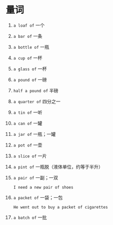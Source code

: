 # 量词

1. `a loaf of` 一个

2. `a bar of` 一条

3. `a bottle of` 一瓶

4. `a cup of` 一杯

5. `a glass of` 一杯

6. `a pound of` 一磅

7. `half a pound of` 半磅

8. `a quarter of` 四分之一

9. `a tin of` 一听

10. `a can of` 一罐

11. `a jar of` 一瓶；一罐

12. `a pot of` 一壶

13. `a slice of` 一片

14. `a pint of` 一瓶脱（液体单位，约等于半升）

15. `a pair of` 一副；一双

    ```
    I need a new pair of shoes

    ```

16. `a packet of` 一袋；一包

    ```
    He went out to buy a packet of cigarettes
    ```

17. `a batch of` 一批
